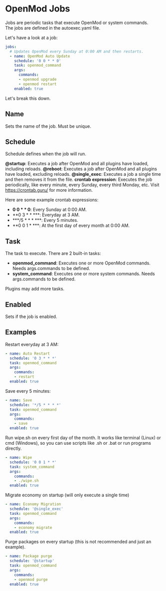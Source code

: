 # OpenMod Jobs
Jobs are periodic tasks that execute OpenMod or system commands.  
The jobs are defined in the autoexec.yaml file.

Let's have a look at a job:
```yaml
jobs:
  # Updates OpenMod every Sunday at 0:00 AM and then restarts.
  - name: OpenMod Auto Update
    schedule: '0 0 * * 0'
    task: openmod_command
    args:
      commands:
      - openmod upgrade
      - openmod restart
    enabled: true  
```

Let's break this down.

## Name
Sets the name of the job. Must be unique.

## Schedule
Schedule defines when the job will run.  

**@startup**: Executes a job after OpenMod and all plugins have loaded, including reloads.
**@reboot**: Executes a job after OpenMod and all plugins have loaded, excluding reloads.
**@single_exec**: Executes a job a single time and then removes it from the file.
**crontab expression**: Executes the job periodically, like every minute, every Sunday, every third Monday, etc. Visit https://crontab.guru/ for more information.

Here are some example crontab expressions:  
- **0 0 * * 0**: Every Sunday at 0:00 AM.  
- **0 3 * * ***: Everyday at 3 AM.   
- ***/5 * * * ***: Every 5 minutes.  
- **0 0 1 * ***: At the first day of every month at 0:00 AM.

## Task
The task to execute. There are 2 built-in tasks:
- **openmod_command**: Executes one or more OpenMod commands. Needs args.commands to be defined. 
- **system_command**: Executes one or more system commands. Needs args.commands to be defined. 
  
Plugins may add more tasks.

## Enabled
Sets if the job is enabled.

## Examples

Restart everyday at 3 AM:
```yaml
- name: Auto Restart
  schedule: '0 3 * * *'
  task: openmod_command
  args:
    commands:
    - restart
  enabled: true
```

Save every 5 minutes:
```yaml
- name: Save
  schedule: '*/5 * * * *'
  task: openmod_command
  args:
    commands:
    - save
  enabled: true
```

Run wipe.sh on every first day of the month.  It works like terminal (Linux) or cmd (Windows), so you can use scripts like .sh or .bat or run programs directly.
```yaml
- name: Wipe
  schedule: '0 0 1 * *'
  task: system_command
  args:
    commands: 
    - ./wipe.sh
  enabled: true
```

Migrate economy on startup (will only execute a single time)
```yaml
- name: Economy Migration
  schedule: '@single_exec'
  task: openmod_command
  args:
    commands: 
    - economy migrate
  enabled: true
```

Purge packages on every startup (this is not recommended and just an example).
```yaml
- name: Package purge
  schedule: '@startup'
  task: openmod_command
  args:
    commands:
    - openmod purge
  enabled: true
```